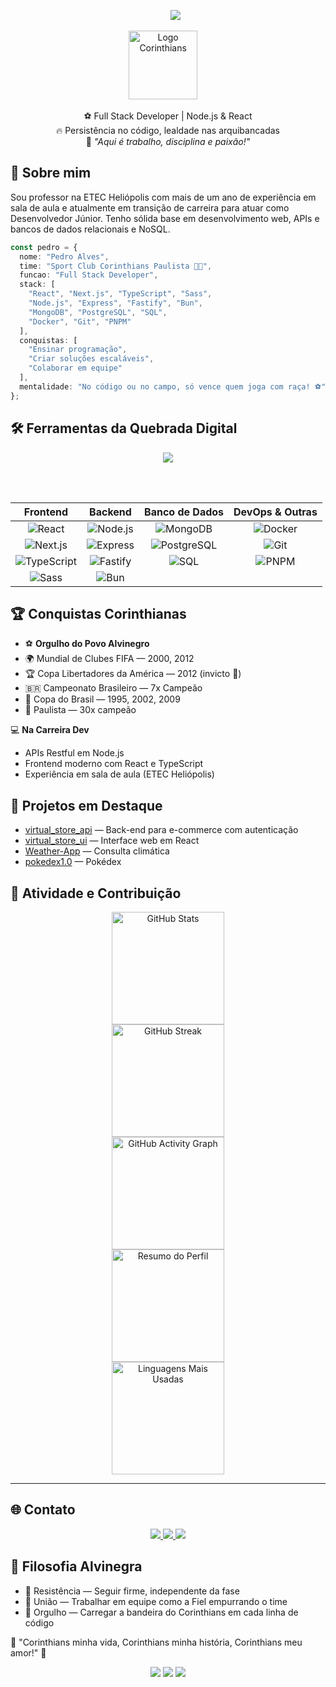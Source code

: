 <p align="center">
  &nbsp;&nbsp;&nbsp;&nbsp;&nbsp;
  <img src="https://readme-typing-svg.herokuapp.com?font=Fira+Code&size=28&pause=1000&color=000000&dark=FFFFFF&width=650&lines=Desenvolvedor+Full+Stack+Alvinegro;Corinthiano+até+o+fim;Código+com+raça+e+tradição!"/>
</p>

<p align="center">
  <img src="https://cdn.worldvectorlogo.com/logos/corinthians-paulista-1.svg" alt="Logo Corinthians" height="110"/>
  &nbsp;&nbsp;&nbsp;
</p>

<p align="center">
  ⚽ Full Stack Developer | Node.js & React <br>
  🔥 Persistência no código, lealdade nas arquibancadas <br>
  🦅 <i>"Aqui é trabalho, disciplina e paixão!"</i>
</p>


## 📜 Sobre mim

Sou professor na ETEC Heliópolis com mais de um ano de experiência em sala de aula e atualmente em transição de carreira para atuar como Desenvolvedor Júnior. Tenho sólida base em desenvolvimento web, APIs e bancos de dados relacionais e NoSQL.

```typescript
const pedro = {
  nome: "Pedro Alves",
  time: "Sport Club Corinthians Paulista 🖤🤍",
  funcao: "Full Stack Developer",
  stack: [
    "React", "Next.js", "TypeScript", "Sass",
    "Node.js", "Express", "Fastify", "Bun",
    "MongoDB", "PostgreSQL", "SQL",
    "Docker", "Git", "PNPM"
  ],
  conquistas: [
    "Ensinar programação",
    "Criar soluções escaláveis",
    "Colaborar em equipe"
  ],
  mentalidade: "No código ou no campo, só vence quem joga com raça! ⚽"
};
```



## 🛠 Ferramentas da Quebrada Digital

<div align="center">

<img src="https://skillicons.dev/icons?i=react,nextjs,typescript,sass,nodejs,express,bun,mongodb,postgresql,mysql,docker,git,pnpm&theme=dark" />

<br><br>

| **Frontend** | **Backend** | **Banco de Dados** | **DevOps & Outras** |
|:---:|:---:|:---:|:---:|
| ![React](https://img.shields.io/badge/React-61DAFB?style=for-the-badge&logo=react&logoColor=black) | ![Node.js](https://img.shields.io/badge/Node.js-339933?style=for-the-badge&logo=node.js&logoColor=white) | ![MongoDB](https://img.shields.io/badge/MongoDB-47A248?style=for-the-badge&logo=mongodb&logoColor=white) | ![Docker](https://img.shields.io/badge/Docker-2496ED?style=for-the-badge&logo=docker&logoColor=white) |
| ![Next.js](https://img.shields.io/badge/Next.js-000000?style=for-the-badge&logo=next.js&logoColor=white) | ![Express](https://img.shields.io/badge/Express-000000?style=for-the-badge&logo=express&logoColor=white) | ![PostgreSQL](https://img.shields.io/badge/PostgreSQL-336791?style=for-the-badge&logo=postgresql&logoColor=white) | ![Git](https://img.shields.io/badge/Git-F05032?style=for-the-badge&logo=git&logoColor=white) |
| ![TypeScript](https://img.shields.io/badge/TypeScript-3178C6?style=for-the-badge&logo=typescript&logoColor=white) | ![Fastify](https://img.shields.io/badge/Fastify-202020?style=for-the-badge&logo=fastify&logoColor=white) | ![SQL](https://img.shields.io/badge/SQL-005C84?style=for-the-badge&logo=mysql&logoColor=white) | ![PNPM](https://img.shields.io/badge/PNPM-F69220?style=for-the-badge&logo=pnpm&logoColor=white) |
| ![Sass](https://img.shields.io/badge/Sass-FF4785?style=for-the-badge&logo=sass&logoColor=white) | ![Bun](https://img.shields.io/badge/Bun-000000?style=for-the-badge&logo=bun&logoColor=white) |  |  |

</div>

## 🏆 Conquistas Corinthianas

- ⚽ **Orgulho do Povo Alvinegro**
- 🌍 Mundial de Clubes FIFA — 2000, 2012
- 🏆 Copa Libertadores da América — 2012 (invicto 🦅)
- 🇧🇷 Campeonato Brasileiro — 7x Campeão
- 🏅 Copa do Brasil — 1995, 2002, 2009
- 🥇 Paulista — 30x campeão

💻 **Na Carreira Dev**

- APIs Restful em Node.js
- Frontend moderno com React e TypeScript
- Experiência em sala de aula (ETEC Heliópolis)


## 🚀 Projetos em Destaque

- [virtual_store_api](https://github.com/pdroAlves77/virtual_store_api) — Back-end para e-commerce com autenticação
- [virtual_store_ui](https://github.com/pdroAlves77/virtual_store_ui) — Interface web em React
- [Weather-App](https://github.com/pdroAlves77/Weather-App) — Consulta climática
- [pokedex1.0](https://github.com/pdroAlves77/pokedex1.0) — Pokédex



## 🚦 Atividade e Contribuição

<div align="center">

<img src="https://github-readme-stats.vercel.app/api?username=pdroAlves77&show_icons=true&theme=dark&hide_title=true&hide=contribs&count_private=true" alt="GitHub Stats" height="180" />
<br>
<img src="https://github-readme-streak-stats.herokuapp.com/?user=pdroAlves77&theme=dark" alt="GitHub Streak" height="180"/>
<br>
<img src="https://github-readme-activity-graph.vercel.app/graph?username=pdroAlves77&theme=github-compact" alt="GitHub Activity Graph" height="180"/>
<br>
<img src="https://github-profile-summary-cards.vercel.app/api/cards/profile-details?username=pdroAlves77&theme=github_dark" alt="Resumo do Perfil" height="180"/>
<br>
<img src="https://github-readme-stats.vercel.app/api/top-langs/?username=pdroAlves77&layout=compact&theme=dark" alt="Linguagens Mais Usadas" height="180"/>
</div>

---

## 🌐 Contato

<div align="center">
  <a href="https://www.linkedin.com/in/pdroalves77">
    <img src="https://img.shields.io/badge/LinkedIn-0077B5?style=for-the-badge&logo=linkedin&logoColor=white" />
  </a>
  <a href="https://github.com/pdroAlves77">
    <img src="https://img.shields.io/badge/GitHub-100000?style=for-the-badge&logo=github&logoColor=white" />
  </a>
  <a href="mailto:phsalves9@gmail.com">
    <img src="https://img.shields.io/badge/Gmail-D14836?style=for-the-badge&logo=gmail&logoColor=white" />
  </a>
</div>



## 💫 Filosofia Alvinegra

- 🖤 Resistência — Seguir firme, independente da fase  
- 🤍 União — Trabalhar em equipe como a Fiel empurrando o time  
- 🦅 Orgulho — Carregar a bandeira do Corinthians em cada linha de código  

🎵 "Corinthians minha vida, Corinthians minha história, Corinthians meu amor!" 🎵



<p align="center">
  <img src="https://capsule-render.vercel.app/api?type=waving&color=000000&height=70&section=footer&text=Eu+nunca+vou+te+abandonar.&fontSize=24&fontColor=ffffff&animation=twinkling" />
  <img src="https://capsule-render.vercel.app/api?type=waving&color=000000&height=70&section=footer&text=Porque+eu+te+amo.&fontSize=24&fontColor=ffffff&animation=twinkling" />
  <img src="https://capsule-render.vercel.app/api?type=waving&color=000000&height=70&section=footer&text=Eu+sou+Corinthians!&fontSize=24&fontColor=ffffff&animation=twinkling" />
</p>
